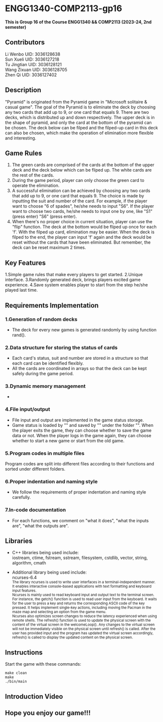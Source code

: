 # ENGG1340-COMP2113-gp16
**This is Group 16 of the Course ENGG1340 && COMP2113 (2023-24, 2nd semester)**

## Contributors
Li Wenbo UID: 3036128638 <br>
Sun Xueli UID: 3036127218<br>
Tu Jingtian UID: 3036128121 <br>
Wang Zixuan UID: 3036128705 <br>
Zhen Qi UID: 3036127402

## Description
"Pyramid" is originated from the Pyramid game in "Microsoft solitaire & casual game". The goal of the Pyramid is to eliminate the deck by choosing any two cards that add up to 9, or one card that equals 9. There are two decks, which is distributed up and down respectively. The upper deck is in the shape of pyramid, and only the card at the bottom of the pyramid can be chosen. The deck below can be filped and the filped-up card in this deck can also be chosen, which make the operation of elimination more flexible and interesting.

## Game Rules
1. The green cards are comprised of the cards at the bottom of the upper deck and the deck below which can be fliped up. The white cards are the rest of the cards.
2. During the game period, player can only choose the green card to operate the elimination.
3. A successful elimination can be achieved by choosing any two cards that add up to 9, or one card that equals 9. The choice is made by inputting the suit and number of the card. For example, if the player want to choose "6 of spades", he/she needs to input "S6". If the player want to choose two cards, he/she needs to input one by one, like "S1" (press enter) "S6" (press enter).
4. When there's no proper choice in current situation, player can use the "flip" function. The deck at the bottom would be fliped up once for each 'f'. With the filped up card, elimination may be easier. When the deck is filped to the end, the player can input 'f' again and the deck would be reset without the cards that have been eliminated. But remember, the deck can be reset maximum 2 times.

## Key Features
1.Simple game rules that make every players to get started.
2.Unique interface.
3.Randomly generated deck, brings players excited game experience.
4.Save system enables player to start from the step he/she played last time.

## Requirements Implementation
### 1.Generation of random decks
* The deck for every new games is generated randomly by using function rand().

### 2.Data structure for storing the status of cards
* Each card's status, suit and number are stored in a structure so that each card can be identified flexibly.
* All the cards are coordinated in arrays so that the deck can be kept safely during the game period.

### 3.Dynamic memory management
* 

### 4.File input/output
* File input and output are implemented in the game status storage.
* Game status is loaded by "" and saved by "" under the folder "".
  When the player exits the game, they can choose whether to save the game data or not.
  When the player logs in the game again, they can choose whether to start a new game or start from
  the old game.

### 5.Program codes in multiple files
Program codes are split into different files according to their functions and sorted under different folders.

### 6.Proper indentation and naming style
* We follow the requirements of proper indentation and naming style carefully.

### 7.In-code documentation
* For each functions, we comment on "what it does", "what the inputs are", "what the outputs are".

## Libraries
* C++ libraries being used include: <br>
iostream, ctime, fstream, sstream, filesystem, cstdlib, vector, string, algorithm, cmath

* Additional library being used include: <br>
ncurses-6.4 <br>
<sub>The library ncurses is used to write user interfaces in a terminal-independent manner. It enables interactive console-based applications with text formatting and keyboard input features. <br>
Ncurses is mainly used to read keyboard input and output text to the terminal screen. For instance, the getch() function is used to read user input from the keyboard. It waits for the user to press a key and returns the corresponding ASCII code of the key pressed. It helps implement single-key actions, including moving the Pacman in the maze map and selecting an option from the game menu. <br>
Ncurses also optimizes screen changes to reduce the latency experienced when using remote shells. The refresh() function is used to update the physical screen with the content of the virtual screen in the welcomeLoop(). Any changes to the virtual screen will not be immediately visible on the physical screen until refresh() is called. After the user has provided input and the program has updated the virtual screen accordingly, refresh() is called to display the updated content on the physical screen.</sub>

## Instructions
Start the game with these commands: 
```
make clean
make
./bin/main
```

## Introduction Video

## Hope you enjoy our game!!!
